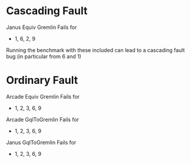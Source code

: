 # Cascading Fault

Janus Equiv Gremlin Fails for
- 1, 6, 2, 9

Running the benchmark with these included can lead to a cascading fault bug (in particular from 6 and 1)

# Ordinary Fault

Arcade Equiv Gremlin Fails for
- 1, 2, 3, 6, 9

Arcade GqlToGremlin Fails for
- 1, 2, 3, 6, 9

Janus GqlToGremlin Fails for
- 1, 2, 3, 6, 9
